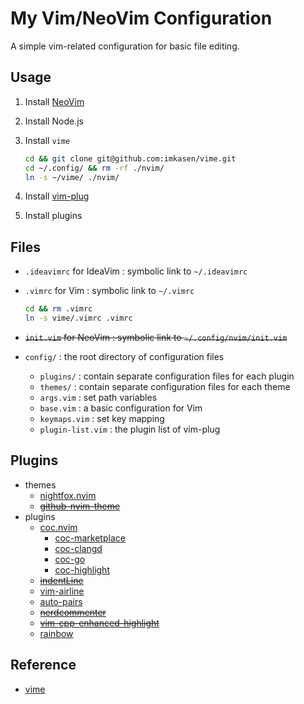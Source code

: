 # My Vim/NeoVim Configuration

A simple vim-related configuration for basic file editing.

## Usage

1. Install [NeoVim](https://github.com/neovim/neovim)
2. Install Node.js
3. Install `vime`

   ``` Bash
   cd && git clone git@github.com:imkasen/vime.git
   cd ~/.config/ && rm -rf ./nvim/
   ln -s ~/vime/ ./nvim/
   ```

4. Install [vim-plug](https://github.com/junegunn/vim-plug)
5. Install plugins

## Files

* `.ideavimrc` for IdeaVim : symbolic link to `~/.ideavimrc`
* `.vimrc` for Vim : symbolic link to `~/.vimrc`

  ``` bash
  cd && rm .vimrc
  ln -s vime/.vimrc .vimrc
  ```

* ~~`init.vim` for NeoVim : symbolic link to `~/.config/nvim/init.vim`~~

* `config/` : the root directory of configuration files
  * `plugins/` : contain separate configuration files for each plugin
  * `themes/` : contain separate configuration files for each theme
  * `args.vim` : set path variables
  * `base.vim` : a basic configuration for Vim
  * `keymaps.vim` : set key mapping
  * `plugin-list.vim` : the plugin list of vim-plug

## Plugins

* themes
  * [nightfox.nvim](https://github.com/EdenEast/nightfox.nvim)
  * ~~[github-nvim-theme](https://github.com/projekt0n/github-nvim-theme)~~
* plugins
  * [coc.nvim](https://github.com/neoclide/coc.nvim)
    * [coc-marketplace](https://github.com/fannheyward/coc-marketplace)
    * [coc-clangd](https://github.com/clangd/coc-clangd)
    * [coc-go](https://github.com/josa42/coc-go)
    * [coc-highlight](https://github.com/neoclide/coc-highlight)
  * ~~[indentLine](https://github.com/Yggdroot/indentLine)~~
  * [vim-airline](https://github.com/vim-airline/vim-airline)
  * [auto-pairs](https://github.com/jiangmiao/auto-pairs)
  * ~~[nerdcommenter](https://github.com/preservim/nerdcommenter)~~
  * ~~[vim-cpp-enhanced-highlight](https://github.com/octol/vim-cpp-enhanced-highlight)~~
  * [rainbow](https://github.com/luochen1990/rainbow)

## Reference

* [vime](https://github.com/fgheng/vime)
